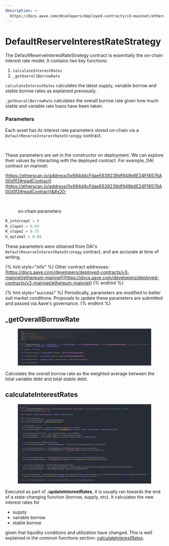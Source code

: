 ```yaml
---
description: >-
  https://docs.aave.com/developers/deployed-contracts/v3-mainnet/ethereum-mainnet
---
```


# DefaultReserveInterestRateStrategy

The DefaultReserveInterestRateStrategy contract is essentially the on-chain interest rate model. It contains two key functions:

1. `calculateInterestRates`
2. `_getOverallBorrowRate`

`calculateInterestRates` calculates the latest supply, variable borrow and stable borrow rates as explained previously.

`_getOverallBorrowRate` calculates the overall borrow rate given how much stable and variable rate loans have been taken.

### Parameters

Each asset has its interest rate parameters stored on-chain via a `DefaultReserveInterestRateStrategy` contract.&#x20;

<figure><img src="../.gitbook/assets/image (3) (1) (1) (1).png" alt=""><figcaption></figcaption></figure>

These parameters are set in the constructor on deployment. We can explore their values by interacting with the deployed contract. For example, DAI contract on mainnet:&#x20;

[https://etherscan.io/address/0x694d4cFdaeE639239df949b6E24Ff8576A00d1f2#readContract](https://etherscan.io/address/0x694d4cFdaeE639239df949b6E24Ff8576A00d1f2#readContract)&#x20;

<figure><img src="../.gitbook/assets/image (1) (2) (1).png" alt=""><figcaption><p>on-chain parameters</p></figcaption></figure>

```python
R_intercept = 0
R_slope1 = 0.04
R_slope2 = 0.75
U_optimal = 0.80
```

These parameters were obtained from DAI's `DefaultReserveInterestRateStrategy` contract, and are accurate at time of writing.&#x20;

{% hint style="info" %}
Other contract addresses: [https://docs.aave.com/developers/deployed-contracts/v3-mainnet/ethereum-mainnet](https://docs.aave.com/developers/deployed-contracts/v3-mainnet/ethereum-mainnet)
{% endhint %}

{% hint style="success" %}
Periodically, parameters are modified to better suit market conditions. Proposals to update these parameters are submitted and passed via Aave's governance.
{% endhint %}

## \_getOverallBorrowRate

<figure><img src="../.gitbook/assets/image (1) (1) (1) (1) (1) (1) (1).png" alt=""><figcaption></figcaption></figure>

Calculates the overall borrow rate as the weighted average between the total variable debt and total stable debt.

## calculateInterestRates

<figure><img src="../.gitbook/assets/image (2) (1) (1) (1) (1) (1).png" alt=""><figcaption></figcaption></figure>

Executed as part of **.updateInterestRates**, it is usually ran towards the end of a state-changing function (borrow, supply, etc). It calculates the new interest rates for

* supply
* variable borrow
* stable borrow

given that liquidity conditions and utilization have changed. This is well explained in the common functions section: [calculateInterestRates](../functions/common-functions/.updateinterestrates.md#.calculateinterestrates).

